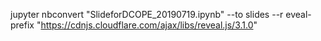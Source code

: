 jupyter nbconvert "SlideforDCOPE_20190719.ipynb" --to slides --r
eveal-prefix "https://cdnjs.cloudflare.com/ajax/libs/reveal.js/3.1.0"
